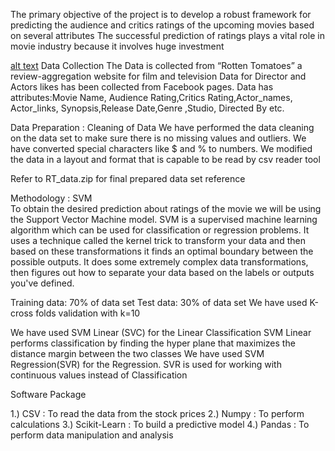 
 The primary objective of the project is to develop a robust framework for predicting the audience and critics ratings of the upcoming   movies based on several attributes
 The successful prediction of ratings plays a vital role in movie industry because it involves huge investment

 [alt text](https://raw.githubusercontent.comntshwadhwa/MovieRatingsPredictor/master/img/img.jpg)
 Data Collection
The Data is collected from “Rotten Tomatoes” a review-aggregation website for film and television
Data for Director and Actors likes has been collected from Facebook pages.
Data has attributes:Movie Name, Audience Rating,Critics Rating,Actor_names, Actor_links, Synopsis,Release Date,Genre ,Studio, Directed By etc.

 Data Preparation : Cleaning of Data 
We have performed the data cleaning on the data set  to make sure there is no missing values and outliers.
We have converted special characters like $ and % to numbers.
We modified the data in a layout and format that is capable to be read by csv reader tool
 
 Refer to RT_data.zip for final prepared data set reference

Methodology : SVM  
To obtain the desired prediction about ratings of the movie we will be using the Support Vector Machine model.
 SVM is a supervised machine learning algorithm which can be used for classification or regression problems. 
It uses a technique called the kernel trick to transform your data and then based on these transformations it finds an optimal boundary between the possible outputs. 
It does some extremely complex data transformations, then figures out how to separate your data based on the labels or outputs you've defined.


Training data: 70% of data set
Test data: 30% of data set
We have used K-cross folds validation with k=10


We have used SVM Linear (SVC) for the Linear Classification
SVM Linear performs classification by finding the hyper plane that maximizes the distance margin between the two classes
We have used SVM Regression(SVR) for the Regression.
SVR is used for working with continuous values instead of Classification 

Software Package

1.) CSV : To read the data from the stock prices
2.) Numpy : To perform calculations
3.) Scikit-Learn : To build a predictive model
4.) Pandas : To perform data manipulation and analysis
